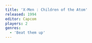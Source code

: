 ```yaml
---
title: 'X-Men : Children of the Atom'
released: 1994
editor: Capcom
players: 2
genres:
  - 'Beat them up'
---
```

